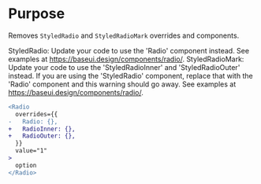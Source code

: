 # Purpose

Removes `StyledRadio` and `StyledRadioMark` overrides and components.

StyledRadio: Update your code to use the 'Radio' component instead. See examples at https://baseui.design/components/radio/.
StyledRadioMark: Update your code to use the 'StyledRadioInner' and 'StyledRadioOuter' instead. If you
are using the 'StyledRadio' component, replace that with the 'Radio' component and this warning
should go away. See examples at https://baseui.design/components/radio/.

```diff
<Radio
  overrides={{
-   Radio: {},
+   RadioInner: {},
+   RadioOuter: {},
  }}
  value="1"
>
  option
</Radio>
```
